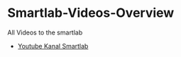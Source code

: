 Smartlab-Videos-Overview
=====================

All Videos to the smartlab
* [Youtube Kanal Smartlab](https://www.youtube.com/smartlab)


